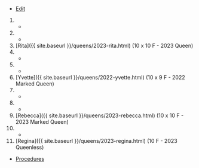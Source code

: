* [Edit](https://github.com/joejcollins/rhapsody-angel/edit/master/_includes/apiary.md)

1. -
2. -
3. [Rita]({{ site.baseurl }}/queens/2023-rita.html) (10 x 10 F - 2023 Queen)
4. -
5. -
6. [Yvette]({{ site.baseurl }}/queens/2022-yvette.html) (10 x 9 F - 2022 Marked Queen)
7. -
8. -
9. [Rebecca]({{ site.baseurl }}/queens/2023-rebecca.html) (10 x 10 F - 2023 Marked Queen)
10. -
11. [Regina]({{ site.baseurl }}/queens/2023-regina.html) (10 F - 2023 Queenless)

* [Procedures](https://github.com/joejcollins/rhapsody-angel/raw/master/book/00Book.pdf)
